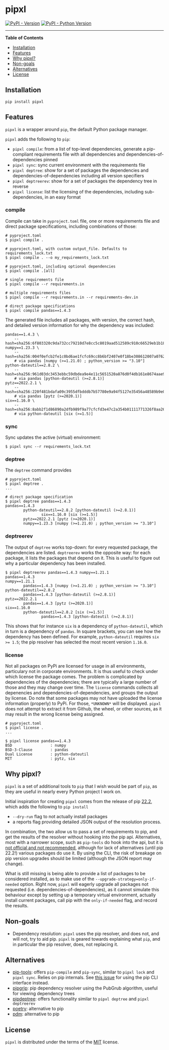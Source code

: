 # pipxl

[![PyPI - Version](https://img.shields.io/pypi/v/pipxl.svg)](https://pypi.org/project/pipxl)
[![PyPI - Python Version](https://img.shields.io/pypi/pyversions/pipxl.svg)](https://pypi.org/project/pipxl)

-----

**Table of Contents**

- [Installation](#installation)
- [Features](#features)
- [Why pipxl?](#why-pipxl)
- [Non-goals](#non-goals)
- [Alternatives](#alternatives)
- [License](#license)

## Installation

```console
pip install pipxl
```

## Features
`pipxl` is a wrapper around `pip`, the default Python package manager. 

`pipxl` adds the following to `pip`:
* `pipxl compile`: from a list of top-level dependencies, generate a pip-compliant requirements file with all dependencies and dependencies-of-dependencies pinned
* `pipxl sync`: sync current environment with the requirements file
* `pipxl deptree`: show for a set of packages the dependencies and dependencies-of-dependencies including all version specifiers
* `pipxl deptreerev`: show for a set of packages the dependency tree in reverse
* `pipxl license`: list the licensing of the dependencies, including sub-dependencies, in an easy format

### compile
Compile can take in `pyproject.toml` file, one or more requirements file and direct package specifications, including combinations of those:

```console
# pyproject.toml
$ pipxl compile .

# pyproject.toml, with custom output_file. Defaults to requirements_lock.txt
$ pipxl compile . --o my_requirements_lock.txt 

# pyproject.toml, including optional dependencies
$ pipxl compile .[all]

# single requirements file
$ pipxl compile --r requirements.in

# multiple requirements files
$ pipxl compile --r requirements.in --r requirements-dev.in

# direct package specifications
$ pipxl compile pandas==1.4.3
```

The generated file includes all packages, with version, the correct hash, and detailed version information for why the dependency was included:
```
pandas==1.4.3 \
    --hash=sha256:6f803320c9da732cc79210d7e8cc5c8019aad512589c910c66529eb1b1818230
numpy==1.23.3 \
    --hash=sha256:004f0efcb2fe1c0bd6ae1fcfc69cc8b6bf2407e0f18be308612007a0762b4089
    # via pandas [numpy (>=1.21.0) ; python_version >= "3.10"]
python-dateutil==2.8.2 \
    --hash=sha256:961d03dc3453ebbc59dbdea9e4e11c5651520a876d0f4db161e8674aae935da9
    # via pandas [python-dateutil (>=2.8.1)]
pytz==2022.2.1 \
    --hash=sha256:220f481bdafa09c3955dfbdddb7b57780e9a94f5127e35456a48589b9e0c0197
    # via pandas [pytz (>=2020.1)]
six==1.16.0 \
    --hash=sha256:8abb2f1d86890a2dfb989f9a77cfcfd3e47c2a354b01111771326f8aa26e0254
    # via python-dateutil [six (>=1.5)]
```

### sync
Sync updates the active (virtual) environment:
```console
$ pipxl sync --r requirements_lock.txt
```

### deptree

The `deptree` command provides

```console
# pyproject.toml
$ pipxl deptree .
...

# direct package specification
$ pipxl deptree pandas==1.4.3
pandas==1.4.3
        python-dateutil==2.8.2 [python-dateutil (>=2.8.1)]
                six==1.16.0 [six (>=1.5)]
        pytz==2022.2.1 [pytz (>=2020.1)]
        numpy==1.23.3 [numpy (>=1.21.0) ; python_version >= "3.10"]
```

### deptreerev
The output of `deptree` works top-down: for every requested package, the dependencies are listed.
`deptreerev` works the opposite way: for each package, it lists the packages that depend on it.
This is useful to figure out why a particular dependency has been installed. 

```console
$ pipxl deptreerev pandas==1.4.3 numpy==1.21.1
pandas==1.4.3
numpy==1.21.1
        pandas==1.4.3 [numpy (>=1.21.0) ; python_version >= "3.10"]
python-dateutil==2.8.2
        pandas==1.4.3 [python-dateutil (>=2.8.1)]
pytz==2022.2.1
        pandas==1.4.3 [pytz (>=2020.1)]
six==1.16.0
        python-dateutil==2.8.2 [six (>=1.5)]
                pandas==1.4.3 [python-dateutil (>=2.8.1)]
```
This shows that for instance `six` is a dependency of `python-dateutil`, which in turn is a dependency of `pandas`. In square brackets, you can see how the dependency has been defined. For example, `python-dateutil` requires `six >= 1.5`; the pip resolver has selected the most recent version `1.16.0`.

### license
Not all packages on PyPi are licensed for usage in all environments, particulary not in corporate environments.
It is thus useful to check under which license the package comes. 
The problem is complicated by dependencies of the dependencies; there are typically a large number of those and they may change over time.
The `license` commands collects all depenencies and dependencies-of-dependencies, and groups the output by license.
Do note that some packages may not have uploaded the license information (properly) to PyPi.
For those, `*UNKNOWN*` will be displayed. 
`pipxl` does not attempt to extract it from Github, the wheel, or other sources, as it may result in the wrong license being assigned.

```console
# pyproject.toml
$ pipxl license .
...

$ pipxl license pandas==1.4.3
BSD                 : numpy
BSD-3-Clause        : pandas
Dual License        : python-dateutil
MIT                 : pytz, six
```

## Why pipxl?
`pipxl` is a set of additional tools to `pip` that I wish would be part of `pip`, as they are useful in nearly every Python project I work on.

Initial inspiration for creating `pipxl` comes from the release of pip [22.2](https://pip.pypa.io/en/stable/news/#v22-2), which adds the following to `pip install`
* `--dry-run` flag to not actually install packages
* a reports flag providing detailed JSON output of the resolution process.

In combination, the two allow us to pass a set of requirements to pip, and get the results of the resolver without hooking into the pip api. Alternatives, most with a narrower scope, such as `pip-tools` do hook into the api, but it is [not official and not recommended](https://pip.pypa.io/en/stable/user_guide/#using-pip-from-your-program), although for lack of alternatives (until pip 22.2!) various packages do use it. By using the CLI, the risk of breakage on pip version upgrades should be limited (although the JSON report may change).

What is still missing is being able to provide a list of packages to be considered installed, as to make use of the `--upgrade-strategy=only-if-needed` option. Right now, `pipxl` will eagerly upgrade all packages not requested (i.e. dependencies-of-dependencies), as it cannot simulate this behaviour except by setting up a temporary virtual environment, actually install current packages, call pip with the `only-if-needed` flag, and record the results.

## Non-goals
* Dependency resolution: `pipxl` uses the pip resolver, and does not, and will not, try to aid pip. `pipxl` is geared towards explaining what `pip`, and in particular the pip resolver, does, not replacing it.


## Alternatives

* [pip-tools](https://github.com/jazzband/pip-tools): offers `pip-compile` and `pip-sync`, similar to `pipxl lock` and `pipxl sync`. Relies on pip internals. See [this issue](https://github.com/jazzband/pip-tools/issues/1654) for using the pip CLI interface instead.
* [pipgrip](https://github.com/ddelange/pipgrip): pip dependency resolver using the PubGrub algorithm, useful for viewing dependency trees
* [pipdeptree](https://github.com/tox-dev/pipdeptree): offers functionality similar to `pipxl deptree` and `pipxl deptreerev`
* [poetry](https://github.com/python-poetry/poetry): alternative to pip
* [pdm](https://github.com/pdm-project/pdm): alternative to pip

## License

`pipxl` is distributed under the terms of the [MIT](https://spdx.org/licenses/MIT.html) license.
